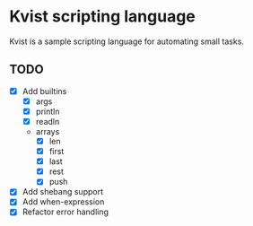 # Kvist scripting language

Kvist is a sample scripting language for automating small tasks.

## TODO

 - [x] Add builtins
   - [x] args
   - [x] println
   - [x] readln
   - arrays
     - [x] len
     - [x] first
     - [x] last
     - [x] rest
     - [x] push
 - [x] Add shebang support
 - [x] Add when-expression
 - [x] Refactor error handling
